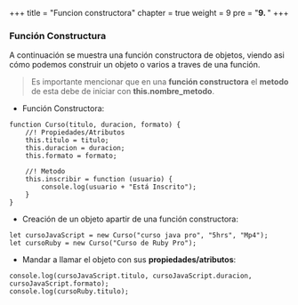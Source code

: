   +++
title = "Funcion constructora"
chapter = true
weight = 9
pre = "<b>9. </b>"
+++
### Función Constructura
A continuación se muestra una función constructora de objetos, viendo asi cómo podemos construir un objeto o varios a traves de una función.

> Es importante mencionar que en una **función constructora** el **metodo** de esta debe de iniciar con **this.nombre_metodo**.

- Función Constructora:
~~~
function Curso(titulo, duracion, formato) {
    //! Propiedades/Atributos
    this.titulo = titulo;
    this.duracion = duracion;
    this.formato = formato;

    //! Metodo
    this.inscribir = function (usuario) {
        console.log(usuario + "Está Inscrito");
    }
}
~~~
- Creación de un objeto apartir de una función constructora:
~~~
let cursoJavaScript = new Curso("curso java pro", "5hrs", "Mp4");
let cursoRuby = new Curso("Curso de Ruby Pro");
~~~
- Mandar a llamar el objeto con sus **propiedades/atributos**:
~~~
console.log(cursoJavaScript.titulo, cursoJavaScript.duracion, cursoJavaScript.formato);
console.log(cursoRuby.titulo);
~~~
